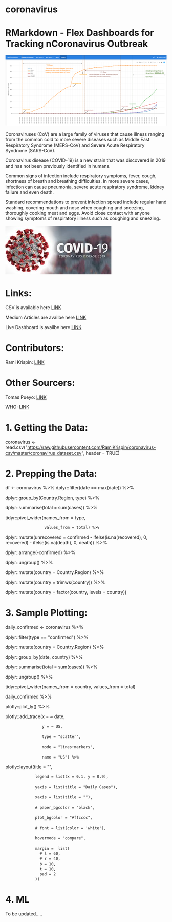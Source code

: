 # coronavirus
# RMarkdown - Flex Dashboards for Tracking nCoronavirus Outbreak

![alt text](https://github.com/SaiRamakuru/coronavirus/blob/master/Trends.png "Coronavirus")


Coronaviruses (CoV) are a large family of viruses that cause illness ranging from the common cold to more severe diseases such as Middle East Respiratory Syndrome (MERS-CoV) and Severe Acute Respiratory Syndrome (SARS-CoV).

Coronavirus disease (COVID-19) is a new strain that was discovered in 2019 and has not been previously identified in humans.

Common signs of infection include respiratory symptoms, fever, cough, shortness of breath and breathing difficulties. In more severe cases, infection can cause pneumonia, severe acute respiratory syndrome, kidney failure and even death.

Standard recommendations to prevent infection spread include regular hand washing, covering mouth and nose when coughing and sneezing, thoroughly cooking meat and eggs. Avoid close contact with anyone showing symptoms of respiratory illness such as coughing and sneezing..
 
![alt text](https://github.com/SaiRamakuru/coronavirus/blob/master/download.jfif "Coronavirus")


# Links: 
CSV is  available here [LINK](https://github.com/RamiKrispin/coronavirus-csv)

Medium Articles are availbe here [LINK](https://link.medium.com/BcvGJbh504)

Live Dashboard is availbe here [LINK](https://rpubs.com/YesKay/Covidv3)



# Contributors: 
Rami Krispin: [LINK](https://github.com/RamiKrispin)



# Other Sourcers: 
Tomas Pueyo: [LINK](https://medium.com/@tomaspueyo)

WHO: [LINK](https://www.who.int/)


# 1. Getting the Data: 

coronavirus <- read.csv("https://raw.githubusercontent.com/RamiKrispin/coronavirus-csv/master/coronavirus_dataset.csv", header = TRUE)

# 2. Prepping the Data: 
df <- coronavirus %>% 
  dplyr::filter(date == max(date)) %>%
  
  dplyr::group_by(Country.Region, type) %>%
  
  dplyr::summarise(total = sum(cases)) %>%
  
  tidyr::pivot_wider(names_from =  type,

                     values_from = total) %>%
                     
  dplyr::mutate(unrecovered = confirmed - ifelse(is.na(recovered), 0, recovered) - ifelse(is.na(death), 0, death)) %>%
  
  dplyr::arrange(-confirmed) %>%
  
  dplyr::ungroup() %>%
  
  dplyr::mutate(country = Country.Region) %>%
  
  dplyr::mutate(country = trimws(country)) %>% 
  
  dplyr::mutate(country = factor(country, levels = country))
  
  
  
# 3. Sample Plotting: 

daily_confirmed <- coronavirus %>%

  dplyr::filter(type == "confirmed") %>%
  
  dplyr::mutate(country = Country.Region) %>%
  
  dplyr::group_by(date, country) %>%
  
  dplyr::summarise(total = sum(cases)) %>% 
  
  dplyr::ungroup() %>%
  
  tidyr::pivot_wider(names_from = country, values_from = total) 
  
  
  
daily_confirmed %>%

  plotly::plot_ly() %>% 
  
  plotly::add_trace(x = ~ date, 
  
                    y = ~ US, 
                    
                    type = "scatter", 
                    
                    mode = "lines+markers",
                    
                    name = "US") %>% 
                    
  plotly::layout(title = "",
  
                 legend = list(x = 0.1, y = 0.9),
                 
                 yaxis = list(title = "Daily Cases"),
                 
                 xaxis = list(title = ""),
                 
                 # paper_bgcolor = "black",
                 
                 plot_bgcolor = "#ffcccc",
                 
                 # font = list(color = 'white'),
                 
                 hovermode = "compare",
                 
                 margin =  list(
                   # l = 60,
                   # r = 40,
                   b = 10,
                   t = 10,
                   pad = 2
                 ))
# 4. ML 
To be updated.....


